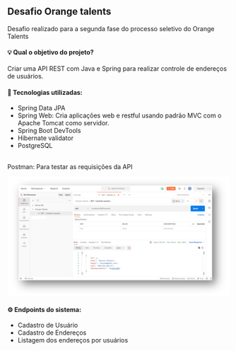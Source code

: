 ## Desafio Orange talents

Desafio realizado para a segunda fase do processo seletivo do Orange Talents

#### 💡 Qual o objetivo do projeto?
Criar uma API REST com Java e Spring para realizar controle de endereços de usuários.

#### 🤖 Tecnologias utilizadas:
<ul>
  <li>Spring Data JPA</li>
  <li>Spring Web: Cria aplicações web e restful usando padrão MVC com o Apache Tomcat como servidor. </li>
  <li>Spring Boot DevTools </li>
  <li>Hibernate validator</li>
  <li>PostgreSQL </li>
</ul> 
<br>
Postman: Para testar as requisições da API

![Print da tela do postman listando um Usuário](https://github.com/Rayane420/desafio-orange/blob/main/Postman.png)

#### ⚙️ Endpoints do sistema:
<ul>
  <li>Cadastro de Usuário</li>
  <li>Cadastro de Endereços</li>
  <li>Listagem dos endereços por usuários</li>
</ul>
